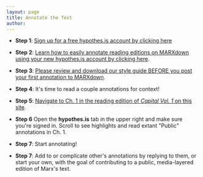 ```yaml
---
layout: page
title: Annotate the Text
author:
---
```



* **Step 1**: [Sign up for a free hypothes.is account by clicking here](https://web.hypothes.is/start/)

* **Step 2**: [Learn how to easily annotate reading editions on MARXdown using your new hypothes.is account by clicking here](https://web.hypothes.is/quick-start-guide-for-students/).

* **Step 3**: [Please review and download our style guide BEFORE you post your first annotation to MARXdown](https://docs.google.com/document/d/14hfh7E9KhtJHpYjst5-CMwGYY_kEFJtXUpmQSema5Zs/edit?usp=sharing).

* **Step 4**: It's time to read a couple annotations for context!

* **Step 5**: [Navigate to Ch. 1 in the reading edition of *Capital Vol. 1* on this site](https://marxdown.github.io/texts/ch01/).

* **Step 6** Open the **hypothes.is** tab in the upper right and make sure you're signed in. Scroll to see highlights and read extant "Public" annotations in Ch. 1.

* **Step 7**: Start annotating!

* **Step 7**: Add to or complicate other's annotations by replying to them, or start your own, with the goal of contributing to a public, media-layered edition of Marx's text.
